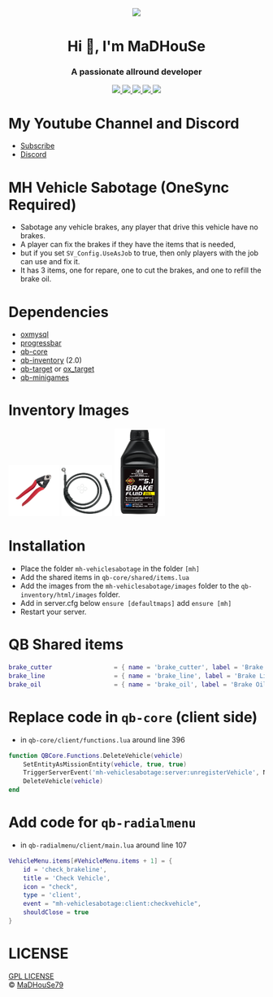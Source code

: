 <p align="center">
    <img width="140" src="https://icons.iconarchive.com/icons/iconarchive/red-orb-alphabet/128/Letter-M-icon.png" />  
    <h1 align="center">Hi 👋, I'm MaDHouSe</h1>
    <h3 align="center">A passionate allround developer </h3>    
</p>

<p align="center">
    <a href="https://github.com/MaDHouSe79/mh-vehiclesabotage/issues">
        <img src="https://img.shields.io/github/issues/MaDHouSe79/mh-vehiclesabotage"/> 
    </a>
    <a href="https://github.com/MaDHouSe79/mh-vehiclesabotage/watchers">
        <img src="https://img.shields.io/github/watchers/MaDHouSe79/mh-vehiclesabotage"/> 
    </a> 
    <a href="https://github.com/MaDHouSe79/mh-vehiclesabotage/network/members">
        <img src="https://img.shields.io/github/forks/MaDHouSe79/mh-vehiclesabotage"/> 
    </a>  
    <a href="https://github.com/MaDHouSe79/mh-vehiclesabotage/stargazers">
        <img src="https://img.shields.io/github/stars/MaDHouSe79/mh-vehiclesabotage?color=white"/> 
    </a>
    <a href="https://github.com/MaDHouSe79/mh-vehiclesabotage/blob/main/LICENSE">
        <img src="https://img.shields.io/github/license/MaDHouSe79/mh-vehiclesabotage?color=black"/> 
    </a>      
</p>

# My Youtube Channel and Discord
- [Subscribe](https://www.youtube.com/c/@MaDHouSe79) 
- [Discord](https://discord.gg/vJ9EukCmJQ)

# MH Vehicle Sabotage (OneSync Required)
- Sabotage any vehicle brakes, any player that drive this vehicle have no brakes.
- A player can fix the brakes if they have the items that is needed,
- but if you set `SV_Config.UseAsJob` to true, then only players with the job can use and fix it.
- It has 3 items, one for repare, one to cut the brakes, and one to refill the brake oil.

# Dependencies
- [oxmysql](https://github.com/overextended/oxmysql/releases/tag/v1.9.3)
- [progressbar](https://github.com/qbcore-framework/qb-core/progressbar)
- [qb-core](https://github.com/qbcore-framework/qb-core)
- [qb-inventory](https://github.com/qbcore-framework/qb-core/qb-inventory) (2.0)
- [qb-target](https://github.com/qbcore-framework/qb-target) or [ox_target](https://github.com/overextended/ox_target/releases)
- [qb-minigames](https://github.com/qbcore-framework/qb-core/qb-minigames)

# Inventory Images
![alttext](https://github.com/MaDHouSe79/mh-vehiclesabotage/blob/main/image/brake_cutter.png?raw=true)
![alttext](https://github.com/MaDHouSe79/mh-vehiclesabotage/blob/main/image/brake_line.png?raw=true)
![alttext](https://github.com/MaDHouSe79/mh-vehiclesabotage/blob/main/image/brake_oil.png?raw=true)

# Installation
- Place the folder `mh-vehiclesabotage` in the folder `[mh]`
- Add the shared items in `qb-core/shared/items.lua`
- Add the images from the `mh-vehiclesabotage/images` folder to the `qb-inventory/html/images` folder.
- Add in server.cfg below `ensure [defaultmaps]` add `ensure [mh]`
- Restart your server.

# QB Shared items
```lua
brake_cutter                 = { name = 'brake_cutter', label = 'Brake Cutter', weight = 500, type = 'item', image = 'brake_cutter.png', unique = false, useable = true, shouldClose = true, description = 'A Brake Cutter to cut brake lines' },
brake_line                   = { name = 'brake_line', label = 'Brake Line', weight = 200, type = 'item', image = 'brake_line.png', unique = false, useable = true, shouldClose = true, description = 'A brake line to fix a vehicle brake' },
brake_oil                    = { name = 'brake_oil', label = 'Brake Oil', weight = 2500, type = 'item', image = 'brake_oil.png', unique = false, useable = true, shouldClose = true, description = 'To refill your vehicle brake oil' },
```

# Replace code in `qb-core` (client side)
- in `qb-core/client/functions.lua` around line 396
```lua
function QBCore.Functions.DeleteVehicle(vehicle)
    SetEntityAsMissionEntity(vehicle, true, true)
    TriggerServerEvent('mh-vehiclesabotage:server:unregisterVehicle', NetworkGetNetworkIdFromEntity(vehicle)) -- or add here
    DeleteVehicle(vehicle)
end
```

# Add code for `qb-radialmenu`
- in `qb-radialmenu/client/main.lua` around line 107
```lua
VehicleMenu.items[#VehicleMenu.items + 1] = {
    id = 'check_brakeline',
    title = 'Check Vehicle',
    icon = "check",
    type = 'client',
    event = "mh-vehiclesabotage:client:checkvehicle",
    shouldClose = true
}
```

# LICENSE
[GPL LICENSE](./LICENSE)<br />
&copy; [MaDHouSe79](https://www.youtube.com/@MaDHouSe79)